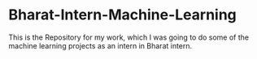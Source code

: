 # Bharat-Intern-Machine-Learning
This is the Repository for my work, which I was going to do some of the machine learning projects as an intern in Bharat intern.
